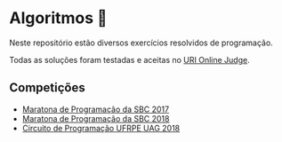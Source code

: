 # Algoritmos 🎈

Neste repositório estão diversos exercícios resolvidos de programação.

Todas as soluções foram testadas e aceitas no [URI Online Judge](https://www.urionlinejudge.com.br).

## Competições

- [Maratona de Programação da SBC 2017](./info/maratona_2017.md)
- [Maratona de Programação da SBC 2018](./info/maratona_2018.md)
- [Circuito de Programação UFRPE UAG 2018](./info/maratona_UFRPE_UAG_2018.md)
